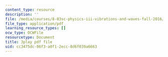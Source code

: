 ```yaml
---
content_type: resource
description: ''
file: /media/courses/8-03sc-physics-iii-vibrations-and-waves-fall-2016/cc3475dc06f3a0f12ecc8d6f039a6663_BX4QPdP7fT8.pdf
file_type: application/pdf
learning_resource_types: []
ocw_type: OCWFile
resourcetype: Document
title: 3play pdf file
uid: cc3475dc-06f3-a0f1-2ecc-8d6f039a6663
---
```

